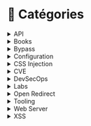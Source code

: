 # 📂 Catégories

<details>

<summary>API</summary>

[hacking-apis-breaking-web-application-programming-interfaces.md](../livres/2022/hacking-apis-breaking-web-application-programming-interfaces.md "mention")

</details>

<details>

<summary>Books</summary>

[devsecops-developpez-et-administrez-vos-services-en-toute-securite.md](../livres/2023/devsecops-developpez-et-administrez-vos-services-en-toute-securite.md "mention")

[hacking-apis-breaking-web-application-programming-interfaces.md](../livres/2022/hacking-apis-breaking-web-application-programming-interfaces.md "mention")

[parution-de-mon-livre-securite-des-applications-web-strategies-offensives-et-defensives.md](../mes-articles/2024/juin/parution-de-mon-livre-securite-des-applications-web-strategies-offensives-et-defensives.md "mention")

[practical-web-penetration-testing.md](../livres/2018/practical-web-penetration-testing.md "mention")

[web-hacking-101-how-to-make-money-hacking-ethically.md](../livres/2018/web-hacking-101-how-to-make-money-hacking-ethically.md "mention")

</details>

<details>

<summary>Bypass</summary>

[bypass-de-validation-durl-et-embedded-credentials-cote-front.md](../mes-articles/2024/avril/bypass-de-validation-durl-et-embedded-credentials-cote-front.md "mention")

[dompurify-3.0.9-bypass-node-type-confusion.md](../mes-articles/2024/mai/dompurify-3.0.9-bypass-node-type-confusion.md "mention")

[dompurify-3.0.10-bypass-confusion-nodename-and-cdata.md](../mes-articles/2024/mai/dompurify-3.0.10-bypass-confusion-nodename-and-cdata.md "mention")

</details>

<details>

<summary>Configuration</summary>

[fonctionnement-de-lentete-http-strict-transport-security-header-hsts.md](../mes-articles/2023/fevrier/fonctionnement-de-lentete-http-strict-transport-security-header-hsts.md "mention")

[fonctionnement-de-lentete-x-content-type-options-contournement-de-csp.md](../mes-articles/2023/mars/fonctionnement-de-lentete-x-content-type-options-contournement-de-csp.md "mention")

</details>

<details>

<summary>CSS Injection</summary>

[les-injections-css-attribute-selector.md](../mes-articles/2022/novembre/les-injections-css-attribute-selector.md "mention")

[les-injections-css-regle-font-face-et-descripteur-unicode.md](../mes-articles/2022/novembre/les-injections-css-regle-font-face-et-descripteur-unicode.md "mention")

[les-injections-css-regle-import.md](../mes-articles/2022/decembre/les-injections-css-regle-import.md "mention")

[les-injections-css-scroll-to-text-fragment.md](../mes-articles/2022/decembre/les-injections-css-scroll-to-text-fragment.md "mention")

</details>

<details>

<summary>CVE</summary>

[cve-2022-32442.md](../cve/2022/cve-2022-32442.md "mention")

[cve-2022-32444.md](../cve/2022/cve-2022-32444.md "mention")

[cve-2022-33910.md](../cve/2022/cve-2022-33910.md "mention")

</details>

<details>

<summary>DevSecOps</summary>

[devsecops-developpez-et-administrez-vos-services-en-toute-securite.md](../livres/2023/devsecops-developpez-et-administrez-vos-services-en-toute-securite.md "mention")

[sast-php-codesniffer-oriente-securite-dans-visual-studio-sous-debian.md](../mes-articles/2022/juillet/sast-php-codesniffer-oriente-securite-dans-visual-studio-sous-debian.md "mention")

[sast-php-codesniffer-oriente-securite-dans-visual-studio-sous-windows.md](../mes-articles/2022/juillet/sast-php-codesniffer-oriente-securite-dans-visual-studio-sous-windows.md "mention")

</details>

<details>

<summary>Labs</summary>

[myexpense-v1.1.md](../mes-articles/2023/mars/myexpense-v1.1.md "mention")

[myexpense-v1.2.md](../mes-articles/2023/mai/myexpense-v1.2.md "mention")

[myexpense-v1.3.md](../mes-articles/2024/mars/myexpense-v1.3.md "mention")

[xss-vulnerability-challenges](../walkthroughs/deliberately-vulnerable/xss-vulnerability-challenges/ "mention")

</details>

<details>

<summary>Open Redirect</summary>

[cve-2022-32444.md](../cve/2022/cve-2022-32444.md "mention")

</details>

<details>

<summary>Tooling</summary>

[sast-php-codesniffer-oriente-securite-dans-visual-studio-sous-debian.md](../mes-articles/2022/juillet/sast-php-codesniffer-oriente-securite-dans-visual-studio-sous-debian.md "mention")

[sast-php-codesniffer-oriente-securite-dans-visual-studio-sous-windows.md](../mes-articles/2022/juillet/sast-php-codesniffer-oriente-securite-dans-visual-studio-sous-windows.md "mention")

[xss-exploitation-tool-v0.4.0.md](../mes-articles/2022/octobre/xss-exploitation-tool-v0.4.0.md "mention")

</details>

<details>

<summary>Web Server</summary>

[fonctionnement-de-lentete-http-strict-transport-security-header-hsts.md](../mes-articles/2023/fevrier/fonctionnement-de-lentete-http-strict-transport-security-header-hsts.md "mention")

[fonctionnement-de-lentete-x-content-type-options-contournement-de-csp.md](../mes-articles/2023/mars/fonctionnement-de-lentete-x-content-type-options-contournement-de-csp.md "mention")

</details>

<details>

<summary>XSS</summary>

[cross-site-scripting-xss-et-schema-duri-javascript.md](../mes-articles/2022/septembre/cross-site-scripting-xss-et-schema-duri-javascript.md "mention")

[cve-2022-32442.md](../cve/2022/cve-2022-32442.md "mention")

[cve-2022-33910.md](../cve/2022/cve-2022-33910.md "mention")

[dompurify-3.0.9-bypass-node-type-confusion.md](../mes-articles/2024/mai/dompurify-3.0.9-bypass-node-type-confusion.md "mention")

[dompurify-3.0.10-bypass-confusion-nodename-and-cdata.md](../mes-articles/2024/mai/dompurify-3.0.10-bypass-confusion-nodename-and-cdata.md "mention")

[est-il-possible-de-contourner-la-fonction-php-htmlspecialchars.md](../mes-articles/2022/juillet/est-il-possible-de-contourner-la-fonction-php-htmlspecialchars.md "mention")

[xss-exploitation-tool-v0.4.0.md](../mes-articles/2022/octobre/xss-exploitation-tool-v0.4.0.md "mention")

[xss-vulnerability-challenges](../walkthroughs/deliberately-vulnerable/xss-vulnerability-challenges/ "mention")

</details>
